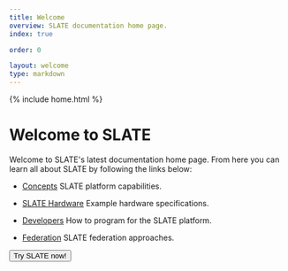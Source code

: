 ```yaml
---
title: Welcome
overview: SLATE documentation home page.
index: true

order: 0

layout: welcome
type: markdown
---
```

{% include home.html %}

# Welcome to SLATE 

Welcome to SLATE's latest documentation home page. From here you can learn all about SLATE by following
the links below:

- [Concepts]({{home}}/docs/concepts/) SLATE platform capabilities.

- [SLATE Hardware]({{home}}/docs/slate-hardware/) Example hardware specifications.

- [Developers]({{home}}/docs/developers/) How to program for the SLATE platform.

- [Federation]({{home}}/docs/federation/) SLATE federation approaches.

<a href="https://sandbox.slateci.io"><button class="btn btn-slate">Try SLATE now!</button></a>
